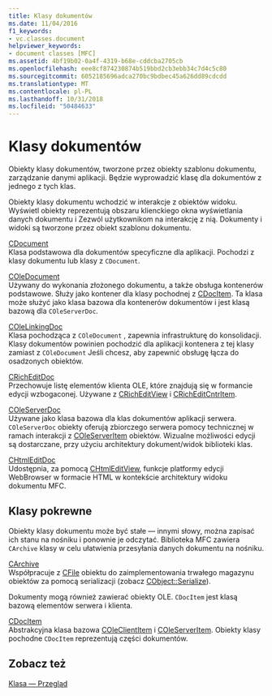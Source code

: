 ```yaml
---
title: Klasy dokumentów
ms.date: 11/04/2016
f1_keywords:
- vc.classes.document
helpviewer_keywords:
- document classes [MFC]
ms.assetid: 4bf19b02-0a4f-4319-b68e-cddcba2705cb
ms.openlocfilehash: eee8cf874230874b519bbd2cb3ebb34c7d4c5c80
ms.sourcegitcommit: 6052185696adca270bc9bdbec45a626dd89cdcdd
ms.translationtype: MT
ms.contentlocale: pl-PL
ms.lasthandoff: 10/31/2018
ms.locfileid: "50484633"
---
```

# <a name="document-classes"></a>Klasy dokumentów

Obiekty klasy dokumentów, tworzone przez obiekty szablonu dokumentu, zarządzanie danymi aplikacji. Będzie wyprowadzić klasę dla dokumentów z jednego z tych klas.

Obiekty klasy dokumentu wchodzić w interakcje z obiektów widoku. Wyświetl obiekty reprezentują obszaru klienckiego okna wyświetlania danych dokumentu i Zezwól użytkownikom na interakcję z nią. Dokumenty i widoki są tworzone przez obiekt szablonu dokumentu.

[CDocument](../mfc/reference/cdocument-class.md)<br/>
Klasa podstawowa dla dokumentów specyficzne dla aplikacji. Pochodzi z klasy dokumentu lub klasy z `CDocument`.

[COleDocument](../mfc/reference/coledocument-class.md)<br/>
Używany do wykonania złożonego dokumentu, a także obsługa kontenerów podstawowe. Służy jako kontener dla klasy pochodnej z [CDocItem](../mfc/reference/cdocitem-class.md). Ta klasa może służyć jako klasa bazowa dla kontenerów dokumentów i jest klasą bazową dla `COleServerDoc`.

[COleLinkingDoc](../mfc/reference/colelinkingdoc-class.md)<br/>
Klasa pochodząca z `COleDocument` , zapewnia infrastrukturę do konsolidacji. Klasy dokumentów powinien pochodzić dla aplikacji kontenera z tej klasy zamiast z `COleDocument` Jeśli chcesz, aby zapewnić obsługę łącza do osadzonych obiektów.

[CRichEditDoc](../mfc/reference/cricheditdoc-class.md)<br/>
Przechowuje listę elementów klienta OLE, które znajdują się w formancie edycji wzbogaconej. Używane z [CRichEditView](../mfc/reference/cricheditview-class.md) i [CRichEditCntrItem](../mfc/reference/cricheditcntritem-class.md).

[COleServerDoc](../mfc/reference/coleserverdoc-class.md)<br/>
Używane jako klasa bazowa dla klas dokumentów aplikacji serwera. `COleServerDoc` obiekty oferują zbiorczego serwera pomocy technicznej w ramach interakcji z [COleServerItem](../mfc/reference/coleserveritem-class.md) obiektów. Wizualne możliwości edycji są dostarczane, przy użyciu architektury dokument/widok biblioteki klas.

[CHtmlEditDoc](../mfc/reference/chtmleditdoc-class.md)<br/>
Udostępnia, za pomocą [CHtmlEditView](../mfc/reference/chtmleditview-class.md), funkcje platformy edycji WebBrowser w formacie HTML w kontekście architektury widoku dokumentu MFC.

## <a name="related-classes"></a>Klasy pokrewne

Obiekty klasy dokumentu może być stałe — innymi słowy, można zapisać ich stanu na nośniku i ponownie je odczytać. Biblioteka MFC zawiera `CArchive` klasy w celu ułatwienia przesyłania danych dokumentu na nośniku.

[CArchive](../mfc/reference/carchive-class.md)<br/>
Współpracuje z [CFile](../mfc/reference/cfile-class.md) obiektu do zaimplementowania trwałego magazynu obiektów za pomocą serializacji (zobacz [CObject::Serialize](../mfc/reference/cobject-class.md#serialize)).

Dokumenty mogą również zawierać obiekty OLE. `CDocItem` jest klasą bazową elementów serwera i klienta.

[CDocItem](../mfc/reference/cdocitem-class.md)<br/>
Abstrakcyjna klasa bazowa [COleClientItem](../mfc/reference/coleclientitem-class.md) i [COleServerItem](../mfc/reference/coleserveritem-class.md). Obiekty klasy pochodne `CDocItem` reprezentują części dokumentów.

## <a name="see-also"></a>Zobacz też

[Klasa — Przegląd](../mfc/class-library-overview.md)

